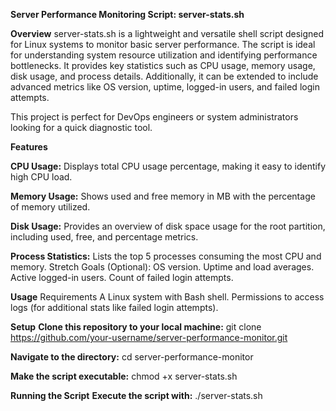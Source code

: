 **Server Performance Monitoring Script: server-stats.sh**

**Overview**
server-stats.sh is a lightweight and versatile shell script designed for Linux systems to monitor basic server performance. The script is ideal for understanding system resource utilization and identifying performance bottlenecks. It provides key statistics such as CPU usage, memory usage, disk usage, and process details. Additionally, it can be extended to include advanced metrics like OS version, uptime, logged-in users, and failed login attempts.

This project is perfect for DevOps engineers or system administrators looking for a quick diagnostic tool.

**Features**

**CPU Usage:**
Displays total CPU usage percentage, making it easy to identify high CPU load.

**Memory Usage:**
Shows used and free memory in MB with the percentage of memory utilized.

**Disk Usage:**
Provides an overview of disk space usage for the root partition, including used, free, and percentage metrics.

**Process Statistics:**
Lists the top 5 processes consuming the most CPU and memory.
Stretch Goals (Optional):
OS version.
Uptime and load averages.
Active logged-in users.
Count of failed login attempts.

**Usage**
Requirements
A Linux system with Bash shell.
Permissions to access logs (for additional stats like failed login attempts).

**Setup**
**Clone this repository to your local machine:**
git clone https://github.com/your-username/server-performance-monitor.git

**Navigate to the directory:**
cd server-performance-monitor

**Make the script executable:**
chmod +x server-stats.sh

**Running the Script**
**Execute the script with:**
./server-stats.sh
